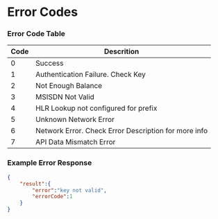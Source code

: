 # Error Codes

### Error Code Table
| Code | Descrition |
|------|------------|
|0|Success|
|1|Authentication Failure. Check Key|
|2|Not Enough Balance|
|3|MSISDN Not Valid|
|4|HLR Lookup not configured for prefix|
|5|Unknown Network Error|
|6|Network Error. Check Error Description for more info|
|7|API Data Mismatch Error|

### Example Error Response
```json
{
    "result":{
        "error":"key not valid",
        "errorCode":1
    }
}
```